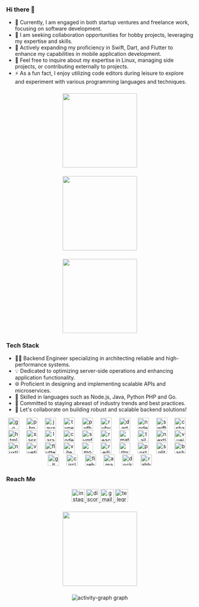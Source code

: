 ### Hi there 👋

- 🔭 Currently, I am engaged in both startup ventures and freelance work, focusing on software development.
- 👯 I am seeking collaboration opportunities for hobby projects, leveraging my expertise and skills.
- 🌱 Actively expanding my proficiency in Swift, Dart, and Flutter to enhance my capabilities in mobile application development.
- 💬 Feel free to inquire about my expertise in Linux, managing side projects, or contributing externally to projects.
- ⚡ As a fun fact, I enjoy utilizing code editors during leisure to explore and experiment with various programming languages and techniques.

### 

<div align="center">
  <a href="https://github-readme-stats.vercel.app/api?username=fatfatcocofat&theme=tokyonight">
    <img height=200 align="center" src="https://github-readme-stats.vercel.app/api?username=fatfatcocofat&theme=tokyonight" />
  </a>
  
  <!-- <a href="https://github-readme-stats.vercel.app/api/top-langs?username=fatfatcocofat&layout=compact&langs_count=8&card_width=320&theme=tokyonight">
    <img height=200 align="center" src="https://github-readme-stats.vercel.app/api/top-langs?username=fatfatcocofat&layout=compact&langs_count=8&card_width=200&theme=tokyonight" />
  </a> -->
</div>

###

<div align="center">
  <a href="https://streak-stats.demolab.com?user=fatfatcocofat&locale=en&mode=daily&theme=tokyonight&hide_border=false&border_radius=5">
    <img height=200 src="https://streak-stats.demolab.com?user=fatfatcocofat&locale=en&mode=daily&theme=tokyonight&hide_border=false&border_radius=5" />
  </a>
</div>

### 

<div align="center">
  <a href="https://github-readme-stats.vercel.app/api/top-langs?username=fatfatcocofat&layout=compact&langs_count=8&card_width=320&theme=tokyonight">
    <img height=200 align="center" src="https://github-readme-stats.vercel.app/api/top-langs?username=fatfatcocofat&layout=compact&langs_count=8&card_width=500&theme=tokyonight" />
  </a>
</div>

###

### Tech Stack

- 👨‍💻 Backend Engineer specializing in architecting reliable and high-performance systems.
- 💡 Dedicated to optimizing server-side operations and enhancing application functionality.
- 🌐 Proficient in designing and implementing scalable APIs and microservices.
- 🔧 Skilled in languages such as Node.js, Java, Python PHP and Go.
- 🚀 Committed to staying abreast of industry trends and best practices.
- 💬 Let's collaborate on building robust and scalable backend solutions!

<div align="center">
  <img src="https://cdn.jsdelivr.net/gh/devicons/devicon/icons/go/go-original.svg" height="30" alt="go logo"  />
  <img width="12" />
  <img src="https://cdn.jsdelivr.net/gh/devicons/devicon/icons/php/php-original.svg" height="30" alt="php logo"  />
  <img width="12" />
  <img src="https://cdn.jsdelivr.net/gh/devicons/devicon/icons/javascript/javascript-original.svg" height="30" alt="javascript logo"  />
  <img width="12" />
  <img src="https://cdn.jsdelivr.net/gh/devicons/devicon/icons/typescript/typescript-original.svg" height="30" alt="typescript logo"  />
  <img width="12" />
  <img src="https://cdn.jsdelivr.net/gh/devicons/devicon/icons/python/python-original.svg" height="30" alt="python logo"  />
  <img width="12" />
  <img src="https://cdn.jsdelivr.net/gh/devicons/devicon/icons/ruby/ruby-original.svg" height="30" alt="ruby logo"  />
  <img width="12" />
  <img src="https://cdn.jsdelivr.net/gh/devicons/devicon/icons/dart/dart-original.svg" height="30" alt="dart logo"  />
  <img width="12" />
  <img src="https://cdn.jsdelivr.net/gh/devicons/devicon/icons/nodejs/nodejs-original.svg" height="30" alt="nodejs logo"  />
  <img width="12" />
  <img src="https://cdn.jsdelivr.net/gh/devicons/devicon/icons/swift/swift-original.svg" height="30" alt="swift logo"  />
  <img width="12" />
  <img src="https://cdn.jsdelivr.net/gh/devicons/devicon/icons/csharp/csharp-original.svg" height="30" alt="csharp logo"  />
  <img width="12" />
  <img src="https://cdn.jsdelivr.net/gh/devicons/devicon/icons/html5/html5-original.svg" height="30" alt="html5 logo"  />
  <img width="12" />
  <img src="https://cdn.jsdelivr.net/gh/devicons/devicon/icons/sass/sass-original.svg" height="30" alt="sass logo"  />
  <img width="12" />
  <img src="https://cdn.simpleicons.org/laravel/FF2D20" height="30" alt="laravel logo"  />
  <img width="12" />
  <img src="https://cdn.simpleicons.org/codeigniter/EF4223" height="30" alt="codeigniter logo"  />
  <img width="12" />
  <img src="https://skillicons.dev/icons?i=symfony" height="30" alt="symfony logo"  />
  <img width="12" />
  <img src="https://cdn.jsdelivr.net/gh/devicons/devicon/icons/react/react-original.svg" height="30" alt="react logo"  />
  <img width="12" />
  <img src="https://cdn.jsdelivr.net/gh/devicons/devicon/icons/materialui/materialui-original.svg" height="30" alt="materialui logo"  />
  <img width="12" />
  <img src="https://skillicons.dev/icons?i=tailwind" height="30" alt="tailwindcss logo"  />
  <img width="12" />
  <img src="https://cdn.jsdelivr.net/gh/devicons/devicon/icons/nextjs/nextjs-original.svg" height="30" alt="nextjs logo"  />
  <img width="12" />
  <img src="https://cdn.jsdelivr.net/gh/devicons/devicon/icons/vuejs/vuejs-original.svg" height="30" alt="vuejs logo"  />
  <img width="12" />
  <img src="https://cdn.jsdelivr.net/gh/devicons/devicon/icons/nuxtjs/nuxtjs-original.svg" height="30" alt="nuxtjs logo"  />
  <img width="12" />
  <img src="https://cdn.jsdelivr.net/gh/devicons/devicon/icons/vuetify/vuetify-original.svg" height="30" alt="vuetify logo"  />
  <img width="12" />
  <img src="https://cdn.jsdelivr.net/gh/devicons/devicon/icons/flutter/flutter-original.svg" height="30" alt="flutter logo"  />
  <img width="12" />
  <img src="https://skillicons.dev/icons?i=vite" height="30" alt="vite logo"  />
  <img width="12" />
  <img src="https://skillicons.dev/icons?i=mongodb" height="30" alt="mongodb logo"  />
  <img width="12" />
  <img src="https://cdn.jsdelivr.net/gh/devicons/devicon/icons/redis/redis-original.svg" height="30" alt="redis logo"  />
  <img width="12" />
  <img src="https://cdn.jsdelivr.net/gh/devicons/devicon/icons/mysql/mysql-original.svg" height="30" alt="mysql logo"  />
  <img width="12" />
  <img src="https://cdn.jsdelivr.net/gh/devicons/devicon/icons/postgresql/postgresql-original.svg" height="30" alt="postgresql logo"  />
  <img width="12" />
  <img src="https://cdn.jsdelivr.net/gh/devicons/devicon/icons/sqlite/sqlite-original.svg" height="30" alt="sqlite logo"  />
  <img width="12" />
  <img src="https://cdn.simpleicons.org/gnubash/4EAA25" height="30" alt="bash logo"  />
  <img width="12" />
  <img src="https://cdn.jsdelivr.net/gh/devicons/devicon/icons/git/git-original.svg" height="30" alt="git logo"  />
  <img width="12" />
  <img src="https://cdn.jsdelivr.net/gh/devicons/devicon/icons/circleci/circleci-plain.svg" height="30" alt="circleci logo"  />
  <img width="12" />
  <img src="https://cdn.jsdelivr.net/gh/devicons/devicon/icons/firebase/firebase-plain.svg" height="30" alt="firebase logo"  />
  <img width="12" />
  <img src="https://skillicons.dev/icons?i=aws" height="30" alt="amazonwebservices logo"  />
  <img width="12" />
  <img src="https://cdn.jsdelivr.net/gh/devicons/devicon/icons/docker/docker-original.svg" height="30" alt="docker logo"  />
  <img width="12" />
  <img src="https://skillicons.dev/icons?i=rabbitmq" height="30" alt="rabbitmq logo"  />
</div>

### Reach Me

<div align="center">
  <a href="https://www.instagram.com/fatfatcocofat" target="_blank">
    <img src="https://img.shields.io/static/v1?message=Instagram&logo=instagram&label=&color=E4405F&logoColor=white&labelColor=&style=for-the-badge" height="35" alt="instagram logo"  />
  </a>
  <a href="https://discord.gg/snn67zm5" target="_blank">
    <img src="https://img.shields.io/static/v1?message=Discord&logo=discord&label=&color=7289DA&logoColor=white&labelColor=&style=for-the-badge" height="35" alt="discord logo"  />
  </a>
  <a href="mailto:fatfatcocofat@icloud.com" target="_blank">
    <img src="https://img.shields.io/static/v1?message=Gmail&logo=gmail&label=&color=D14836&logoColor=white&labelColor=&style=for-the-badge" height="35" alt="gmail logo"  />
  </a>
  <a href="https://t.me/fatfatcocofat" target="_blank">
    <img src="https://img.shields.io/static/v1?message=Telegram&logo=telegram&label=&color=2CA5E0&logoColor=white&labelColor=&style=for-the-badge" height="35" alt="telegram logo" />
  </a>
</div>

###

<div align="center">
  <!-- <a href="https://streak-stats.demolab.com?user=fatfatcocofat&locale=en&mode=daily&theme=tokyonight&hide_border=false&border_radius=5">
    <img height=200 src="https://streak-stats.demolab.com?user=fatfatcocofat&locale=en&mode=daily&theme=tokyonight&hide_border=false&border_radius=5" />
  </a> -->
  
  <a href="https://github-profile-trophy.vercel.app?username=fatfatcocofat&no-frame=false&row=2&column=4&no-bg=false&theme=tokyonight">
    <img height=200 src="https://github-profile-trophy.vercel.app?username=fatfatcocofat&no-frame=false&row=1&no-bg=false&theme=tokyonight" />
  </a>
</div>

### 

<div align="center">
  <img src="https://github-readme-activity-graph.vercel.app/graph?username=fatfatcocofat&area=true&theme=tokyo-night" alt="activity-graph graph" /> <br>
</div>


